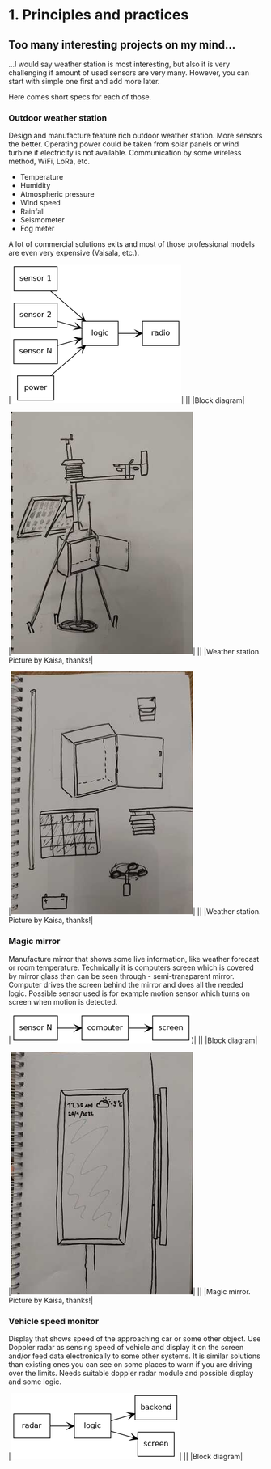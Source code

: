# 1. Principles and practices

## Too many interesting projects on my mind...

...I would say weather station is most interesting, but also it is very challenging if amount of used sensors are very many. However, you can start with simple one first and add more later. 

Here comes short specs for each of those. 

### Outdoor weather station

Design and manufacture feature rich outdoor weather station. More sensors the better. Operating power could be taken from solar panels or wind turbine if electricity is not available. Communication by some wireless method, WiFi, LoRa, etc. 

* Temperature
* Humidity
* Atmospheric pressure
* Wind speed
* Rainfall
* Seismometer
* Fog meter

A lot of commercial solutions exits and most of those professional models are even very expensive (Vaisala, etc.). 

|![](../images/week01/weather_station_graph.png)|
||
|Block diagram|

|![](../images/week01/weather_station_sketch_1.jpeg)|
||
|Weather station. Picture by Kaisa, thanks!|

|![](../images/week01/weather_station_sketch_2.jpeg)|
||
|Weather station. Picture by Kaisa, thanks!|

### Magic mirror

Manufacture mirror that shows some live information, like weather forecast or room temperature. Technically it is computers screen which is covered by mirror glass than can be seen through - semi-transparent mirror. Computer drives the screen behind the mirror and does all the needed logic. Possible sensor used is for example motion sensor which turns on screen when motion is detected. 

|![](../images/week01/magic_mirror_graph.png))|
||
|Block diagram|

|![](../images/week01/magic_mirror_sketch.resized.jpeg)|
||
|Magic mirror. Picture by Kaisa, thanks!|

### Vehicle speed monitor

Display that shows speed of the approaching car or some other object. Use Doppler radar as sensing speed of vehicle and display it on the screen and/or feed data electronically to some other systems. It is similar solutions than existing ones you can see on some places to warn if you are driving over the limits. Needs suitable doppler radar module and possible display and some logic. 

|![](../images/week01/vehicle_speed_monitor_graph.png)|
||
|Block diagram|

